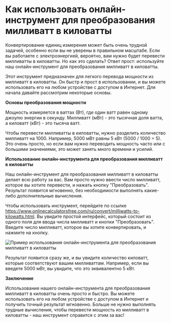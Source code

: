 Как использовать онлайн-инструмент для преобразования милливатт в киловатты
===========================================================================

Конвертирование единиц измерения может быть очень трудной задачей, особенно если вы не уверены в правильном масштабе. Если вы работаете с электроэнергией, вероятно, вам нужно будет перевести милливатты в киловатты. Но как это сделать? Ответ прост: используйте наш онлайн-инструмент для преобразования милливатт в киловатты.

Этот инструмент предназначен для легкого перевода мощности из милливатт в киловатты. Он быстр и прост в использовании, и вы можете использовать его на любом устройстве с доступом в Интернет. Для начала давайте рассмотрим некоторые основы.

**Основы преобразования мощности**

Мощность измеряется в ваттах (Вт), где один ватт равен одному джоулю энергии в секунду. Милливатт (мВт) - это тысячная доля ватта, а киловатт (кВт) - это тысяча ватт.

Чтобы перевести милливатты в киловатты, нужно разделить количество милливатт на 1000. Например, 5000 мВт равны 5 кВт (5000 / 1000 = 5). Это очень просто, но если вам нужно переводить мощность часто или с большими значениями, это может занять много времени и усилий.

**Использование онлайн-инструмента для преобразования милливатт в киловатты**

Наш онлайн-инструмент для преобразования милливатт в киловатты делает всю работу за вас. Вам просто нужно ввести число милливатт, которое вы хотите перевести, и нажать кнопку "Преобразовать". Результат появится мгновенно, без необходимости выполнять какие-либо дополнительные вычисления.

Чтобы использовать инструмент, перейдите по ссылке <https://www.onlinecalculatorsfree.com/ru/convert/milliwatts-to-kilowatts.html>. Вы увидите простой интерфейс, который состоит из одного поля для ввода числа милливатт и кнопки "Преобразовать". Введите число милливатт, которое вы хотите конвертировать, и нажмите на кнопку.

![Пример использования онлайн-инструмента для преобразования милливатт в киловатты](https://i.imgur.com/5i7jWzD.png)

Результат появится сразу же, и вы увидите количество киловатт, которые соответствуют вашим милливаттам. Например, если вы введете 5000 мВт, вы увидите, что это эквивалентно 5 кВт.

**Заключение**

Использование нашего онлайн-инструмента для преобразования милливатт в киловатты очень просто и быстро. Вы можете использовать его на любом устройстве с доступом в Интернет и получить точный результат мгновенно. Больше не нужно выполнять трудные вычисления, чтобы перевести мощность из милливатт в киловатты - наш инструмент справится с этим за вас!